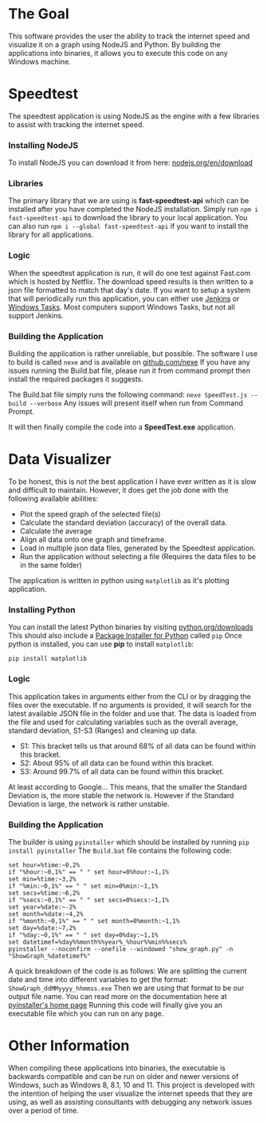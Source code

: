 ﻿# The Goal
This software provides the user the ability to track the internet speed and visualize it on a graph using NodeJS and Python.
By building the applications into binaries, it allows you to execute this code on any Windows machine.

# Speedtest
The speedtest application is using NodeJS as the engine with a few libraries to assist with tracking the internet speed.
### Installing NodeJS
To install NodeJS you can download it from here: [nodejs.org/en/download](https://nodejs.org/en/download/)

### Libraries
The primary library that we are using is **fast-speedtest-api** which can be installed after you have completed the NodeJS installation.
Simply run `npm i fast-speedtest-api` to download the library to your local application.
You can also run `npm i --global fast-speedtest-api` if you want to install the library for all applications.

### Logic
When the speedtest application is run, it will do one test against Fast.com which is hosted by Netflix.
The download speed results is then written to a json file formatted to match that day's date.
If you want to setup a system that will periodically run this application, you can either use [Jenkins](https://www.jenkins.io) or [Windows Tasks](https://learn.microsoft.com/en-us/windows/win32/taskschd/task-scheduler-start-page).
Most computers support Windows Tasks, but not all support Jenkins.

### Building the Application
Building the application is rather unreliable, but possible.
The software I use to build is called `nexe` and is available on [github.com/nexe](https://github.com/nexe/nexe)
If you have any issues running the Build.bat file, please run it from command prompt then install the required packages it suggests.

The Build.bat file simply runs the following command:
`nexe SpeedTest.js --build --verbose`
Any issues will present itself when run from Command Prompt.

It will then finally compile the code into a **SpeedTest.exe** application.

# Data Visualizer
To be honest, this is not the best application I have ever written as it is slow and difficult to maintain.
However, it does get the job done with the following available abilities:
 - Plot the speed graph of the selected file(s)
 - Calculate the standard deviation (accuracy) of the overall data.
 - Calculate the average
 - Align all data onto one graph and timeframe.
 - Load in multiple json data files, generated by the Speedtest application.
 - Run the application without selecting a file (Requires the data files to be in the same folder)

The application is written in python using `matplotlib` as it's plotting application.

### Installing Python
You can install the latest Python binaries by visiting [python.org/downloads](https://www.python.org/downloads/)
This should also include a [Package Installer for Python](https://pypi.org/project/pip/) called `pip`
Once python is installed, you can use **pip** to install `matplotlib`:
```
pip install matplotlib
```
### Logic
This application takes in arguments either from the CLI or by dragging the files over the executable.
If no arguments is provided, it will search for the latest available JSON file in the folder and use that.
The data is loaded from the file and used for calculating variables such as the overall average, standard deviation, S1-S3 (Ranges) and cleaning up data.
 - S1: This bracket tells us that around 68% of all data can be found within this bracket.
 - S2: About 95% of all data can be found within this bracket.
 - S3: Around 99.7% of all data can be found within this bracket.

At least according to Google...
This means, that the smaller the Standard Deviation is, the more stable the network is. However if the Standard Deviation is large, the network is rather unstable.

### Building the Application
The builder is using `pyinstaller` which should be installed by running `pip install pyinstaller`
The `Build.bat` file contains the following code:
```
set hour=%time:~0,2%
if "%hour:~0,1%" == " " set hour=0%hour:~1,1%
set min=%time:~3,2%
if "%min:~0,1%" == " " set min=0%min:~1,1%
set secs=%time:~6,2%
if "%secs:~0,1%" == " " set secs=0%secs:~1,1%
set year=%date:~-2%
set month=%date:~4,2%
if "%month:~0,1%" == " " set month=0%month:~1,1%
set day=%date:~7,2%
if "%day:~0,1%" == " " set day=0%day:~1,1%
set datetimef=%day%%month%%year%_%hour%%min%%secs%
pyinstaller --noconfirm --onefile --windowed "show_graph.py" -n "ShowGraph_%datetimef%"
```
A quick breakdown of the code is as follows:
We are splitting the current date and time into different variables to get the format: `ShowGraph_ddMMyyyy_hhmmss.exe`
Then we are using that format to be our output file name.
You can read more on the documentation here at [pyinstaller's home page](https://pyinstaller.org/en/stable/)
Running this code will finally give you an executable file which you can run on any page.

# Other Information
When compiling these applications into binaries, the executable is backwards compatible and can be run on older and newer versions of Windows, such as Windows 8, 8.1, 10 and 11.
This project is developed with the intention of helping the user visualize the internet speeds that they are using, as well as assisting consultants with debugging any network issues over a period of time.
